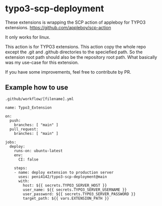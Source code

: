 # typo3-scp-deployment

These extensions is wrapping the SCP action of appleboy for TYPO3 extensions. https://github.com/appleboy/scp-action

It only works for linux.


This action is for TYPO3 extensions. This action copy the whole repo except the .git and .github directories to the speciefied path. So the extension root path should also be the repository root path. What basically was my use-case for this extension.

If you have some improvements, feel free to contribute by PR.


## Example how to use

`.github/workflow/[filename].yml`
```
name: Typo3_Extension

on:
  push:
    branches: [ "main" ]
  pull_request:
    branches: [ "main" ]

jobs:
  deploy:
    runs-on: ubuntu-latest
    env:
      CI: false

    steps:
    - name: deploy extension to production server
      uses: peni4142/typo3-scp-deployment@main
      with:
        host: ${{ secrets.TYPO3_SERVER_HOST }}
        user_name: ${{ secrets.TYPO3_SERVER_USERNAME }}
        user_password: ${{ secrets.TYPO3_SERVER_PASSWORD }}
        target_path: ${{ vars.EXTENSION_PATH }}
```

